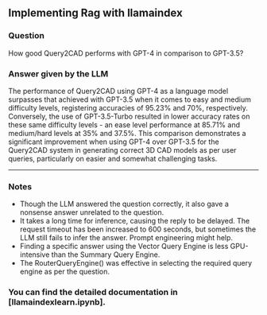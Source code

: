 ## Implementing Rag with llamaindex

### Question
How good Query2CAD performs with GPT-4 in comparison to GPT-3.5?

### Answer given by the LLM
The performance of Query2CAD using GPT-4 as a language model surpasses that achieved with GPT-3.5 when it comes to easy and medium difficulty levels, registering accuracies of 95.23% and 70%, respectively. Conversely, the use of GPT-3.5-Turbo resulted in lower accuracy rates on these same difficulty levels - an ease level performance at 85.71% and medium/hard levels at 35% and 37.5%. This comparison demonstrates a significant improvement when using GPT-4 over GPT-3.5 for the Query2CAD system in generating correct 3D CAD models as per user queries, particularly on easier and somewhat challenging tasks.

---

### Notes
- Though the LLM answered the question correctly, it also gave a nonsense answer unrelated to the question.
- It takes a long time for inference, causing the reply to be delayed. The request timeout has been increased to 600 seconds, but sometimes the LLM still fails to infer the answer. Prompt engineering might help.
- Finding a specific answer using the Vector Query Engine is less GPU-intensive than the Summary Query Engine.
- The RouterQueryEngine() was effective in selecting the required query engine as per the question.

### You can find the detailed documentation in [llamaindexlearn.ipynb].
